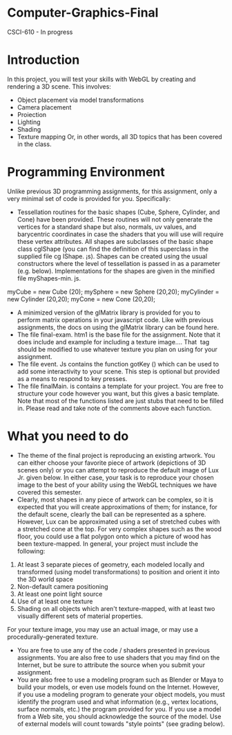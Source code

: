 # Computer-Graphics-Final
CSCI-610 - In progress

# Introduction
In this project, you will test your skills with WebGL by creating and rendering a 3D scene. This involves:
* Object placement via model transformations
* Camera placement
* Proiection
* Lighting
* Shading
* Texture mapping
Or, in other words, all 3D topics that has been covered in the class.

# Programming Environment

Unlike previous 3D programming assignments, for this assignment, only a very minimal set of code is provided for you. Specifically:
* Tessellation routines for the basic shapes (Cube, Sphere, Cylinder, and Cone) have been provided. These routines will not only generate the vertices for a standard shape but also, normals, uv values, and barycentric coordinates in case the shaders that you will use will require these vertex attributes. All shapes are subclasses of the basic shape class cgIShape (you can find the definition of this superclass in the supplied file cg IShape. ¡s). Shapes can be created using the usual constructors where the level of tessellation is passed in as a parameter (e.g. below). Implementations for the shapes are given in the minified file myShapes-min. js. 

myCube = new Cube (20); 
mySphere = new Sphere (20,20); 
myCylinder = new Cylinder (20,20); 
myCone = new Cone (20,20); 

* A minimized version of the gIMatrix library is provided for you to perform matrix operations in your javascript code. Like with previous assignments, the docs on using the gIMatrix library can be found here.
* The file final-exam. htm1 is the base file for the assignment. Note that it does include and example for including a texture image.... That <img> tag should be modified to use whatever texture you plan on using for your assignment.
* The file event. Js contains the function gotKey () which can be used to add some interactivity to your scene. This step is optional but provided as a means to respond to key presses.
* The file finalMain. is contains a template for your project. You are free to structure your code however you want, but this gives a basic template. Note that most of the functions listed are just stubs that need to be filled in. Please read and take note of the comments above each function.

# What you need to do

* The theme of the final project is reproducing an existing artwork. You can either choose your favorite piece of artwork (depictions of 3D scenes only) or you can attempt to reproduce the default image of Lux Jr. given below. In either case, your task is to reproduce your chosen image to the best of your ability using the WebGL techniques we have covered this semester.
* Clearly, most shapes in any piece of artwork can be complex, so it is expected that you will create approximations of them; for instance, for the default scene, clearly the ball can be represented as a sphere. However, Lux can be approximated using a set of stretched cubes with a stretched cone at the top. For very complex shapes such as the wood floor, you could use a flat polygon onto which a picture of wood has been texture-mapped.
In general, your project must include the following:
1. At least 3 separate pieces of geometry, each modeled locally and transformed (using model transformations) to position and orient it into the 3D world space
2.  Non-default camera positioning
3. At least one point light source
4. Use of at least one texture
5. Shading on all objects which aren't texture-mapped, with at least two visually different sets of material properties.

For your texture image, you may use an actual image, or may use a procedurally-generated texture.
* You are free to use any of the code / shaders presented in previous assignments. You are also free to use shaders that you may find on the Internet, but be sure to attribute the source when you submit your assignment.
* You are also free to use a modeling program such as Blender or Maya to build your models, or even use models found on the Internet. However, if you use a modeling program to generate your object models, you must identify the program used and what information (e.g., vertex locations, surface normals, etc.) the program provided for you. If you use a model from a Web site, you should acknowledge the source of the model. Use of external models will count towards "style points" (see grading below).
